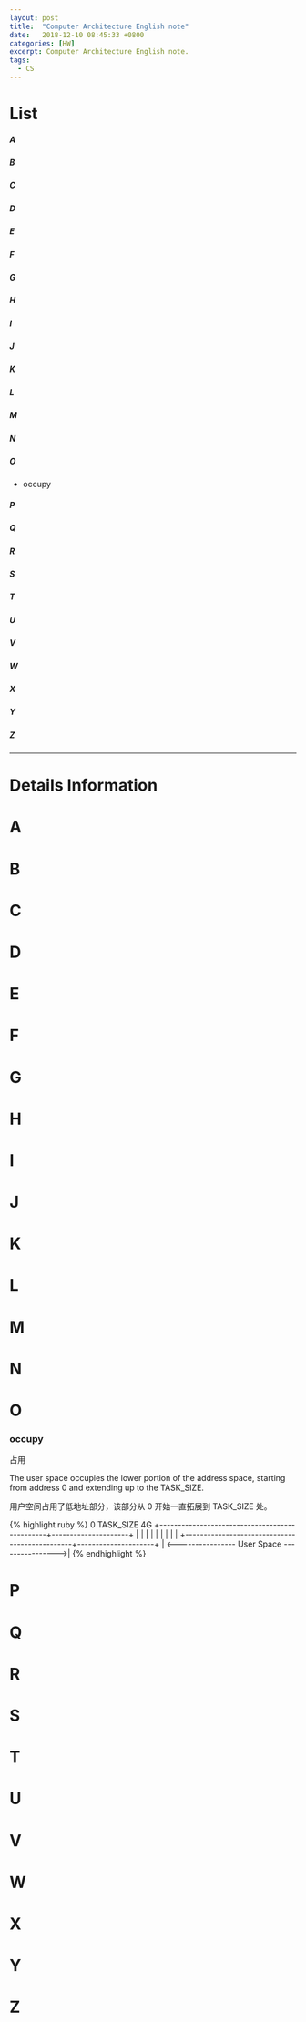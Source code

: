 ```yaml
---
layout: post
title:  "Computer Architecture English note"
date:   2018-12-10 08:45:33 +0800
categories: [HW]
excerpt: Computer Architecture English note.
tags:
  - CS
---
```


# List

##### A

##### B

##### C

##### D

##### E

##### F

##### G

##### H

##### I

##### J

##### K

##### L

##### M

##### N

##### O

* occupy

##### P

##### Q

##### R

##### S

##### T

##### U

##### V
 
##### W

##### X

##### Y

##### Z



----------------------------------------------------------------

# Details Information

# A

# B

# C

# D

# E

# F

# G

# H

# I

# J

# K

# L

# M

# N

# O

### occupy

占用

The user space occupies the lower portion of the address space, starting from 
address 0 and extending up to the TASK_SIZE.

用户空间占用了低地址部分，该部分从 0 开始一直拓展到 TASK_SIZE 处。

{% highlight ruby %}
0                                               TASK_SIZE            4G
+-----------------------------------------------+---------------------+
|                                               |                     |
|                                               |                     |
|                                               |                     |
+-----------------------------------------------+---------------------+
| <---------------- User Space ---------------->|
{% endhighlight %}

# P

# Q

# R

# S

# T

# U

# V

# W

# X

# Y

# Z


